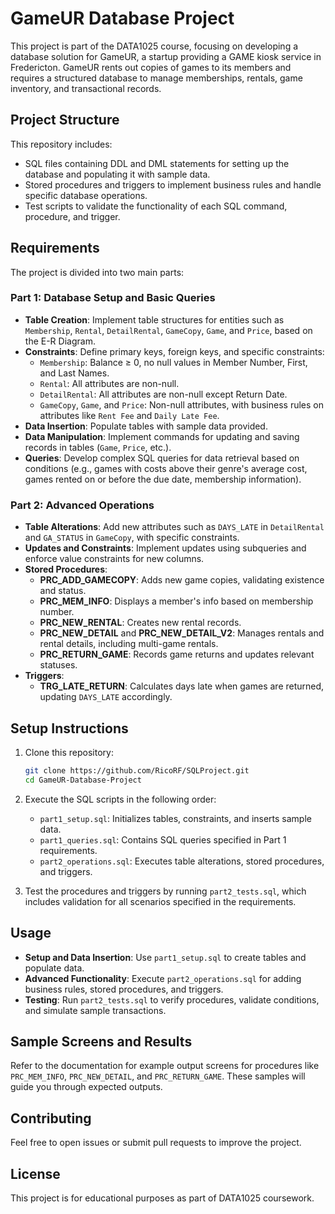
# GameUR Database Project

This project is part of the DATA1025 course, focusing on developing a database solution for GameUR, a startup providing a GAME kiosk service in Fredericton. GameUR rents out copies of games to its members and requires a structured database to manage memberships, rentals, game inventory, and transactional records. 

## Project Structure

This repository includes:
- SQL files containing DDL and DML statements for setting up the database and populating it with sample data.
- Stored procedures and triggers to implement business rules and handle specific database operations.
- Test scripts to validate the functionality of each SQL command, procedure, and trigger.

## Requirements

The project is divided into two main parts:

### Part 1: Database Setup and Basic Queries
- **Table Creation**: Implement table structures for entities such as `Membership`, `Rental`, `DetailRental`, `GameCopy`, `Game`, and `Price`, based on the E-R Diagram.
- **Constraints**: Define primary keys, foreign keys, and specific constraints:
  - `Membership`: Balance ≥ 0, no null values in Member Number, First, and Last Names.
  - `Rental`: All attributes are non-null.
  - `DetailRental`: All attributes are non-null except Return Date.
  - `GameCopy`, `Game`, and `Price`: Non-null attributes, with business rules on attributes like `Rent Fee` and `Daily Late Fee`.
- **Data Insertion**: Populate tables with sample data provided.
- **Data Manipulation**: Implement commands for updating and saving records in tables (`Game`, `Price`, etc.).
- **Queries**: Develop complex SQL queries for data retrieval based on conditions (e.g., games with costs above their genre's average cost, games rented on or before the due date, membership information).

### Part 2: Advanced Operations
- **Table Alterations**: Add new attributes such as `DAYS_LATE` in `DetailRental` and `GA_STATUS` in `GameCopy`, with specific constraints.
- **Updates and Constraints**: Implement updates using subqueries and enforce value constraints for new columns.
- **Stored Procedures**:
  - **PRC_ADD_GAMECOPY**: Adds new game copies, validating existence and status.
  - **PRC_MEM_INFO**: Displays a member's info based on membership number.
  - **PRC_NEW_RENTAL**: Creates new rental records.
  - **PRC_NEW_DETAIL** and **PRC_NEW_DETAIL_V2**: Manages rentals and rental details, including multi-game rentals.
  - **PRC_RETURN_GAME**: Records game returns and updates relevant statuses.
- **Triggers**:
  - **TRG_LATE_RETURN**: Calculates days late when games are returned, updating `DAYS_LATE` accordingly.

## Setup Instructions

1. Clone this repository:
   ```bash
   git clone https://github.com/RicoRF/SQLProject.git
   cd GameUR-Database-Project
   ```

2. Execute the SQL scripts in the following order:
   - `part1_setup.sql`: Initializes tables, constraints, and inserts sample data.
   - `part1_queries.sql`: Contains SQL queries specified in Part 1 requirements.
   - `part2_operations.sql`: Executes table alterations, stored procedures, and triggers.

3. Test the procedures and triggers by running `part2_tests.sql`, which includes validation for all scenarios specified in the requirements.

## Usage

- **Setup and Data Insertion**: Use `part1_setup.sql` to create tables and populate data.
- **Advanced Functionality**: Execute `part2_operations.sql` for adding business rules, stored procedures, and triggers.
- **Testing**: Run `part2_tests.sql` to verify procedures, validate conditions, and simulate sample transactions.

## Sample Screens and Results

Refer to the documentation for example output screens for procedures like `PRC_MEM_INFO`, `PRC_NEW_DETAIL`, and `PRC_RETURN_GAME`. These samples will guide you through expected outputs.

## Contributing

Feel free to open issues or submit pull requests to improve the project.

## License

This project is for educational purposes as part of DATA1025 coursework.
